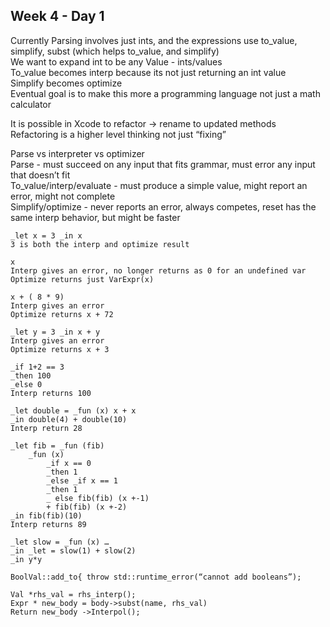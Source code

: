 ## Week 4 - Day 1
Currently Parsing involves just ints, and the expressions use to_value, simplify, subst (which helps to_value, and simplify)  
We want to expand int to be any Value - ints/values  
To_value becomes interp because its not just returning an int value  
Simplify becomes optimize  
Eventual goal is to make this more a programming language not just a math calculator

It is possible in Xcode to refactor -> rename to updated methods  
Refactoring is a higher level thinking not just “fixing”

Parse vs interpreter vs optimizer  
Parse - must succeed on any input that fits grammar, must error any input that doesn’t fit  
To_value/interp/evaluate - must produce a simple value, might report an error, might not complete  
Simplify/optimize - never reports an error, always competes, reset has the same interp behavior, but might be faster

```
_let x = 3 _in x
3 is both the interp and optimize result

x
Interp gives an error, no longer returns as 0 for an undefined var
Optimize returns just VarExpr(x)

x + ( 8 * 9)
Interp gives an error
Optimize returns x + 72

_let y = 3 _in x + y
Interp gives an error
Optimize returns x + 3

_if 1+2 == 3
_then 100
_else 0
Interp returns 100

_let double = _fun (x) x + x
_in double(4) + double(10)
Interp return 28

_let fib = _fun (fib)
    _fun (x)
        _if x == 0
        _then 1
        _else _if x == 1
        _then 1
        _ else fib(fib) (x +-1)
        + fib(fib) (x +-2)
_in fib(fib)(10)
Interp returns 89

_let slow = _fun (x) …
_in _let = slow(1) + slow(2)
_in y*y

BoolVal::add_to{ throw std::runtime_error(“cannot add booleans”);

Val *rhs_val = rhs_interp();
Expr * new_body = body->subst(name, rhs_val)
Return new_body ->Interpol();
```
